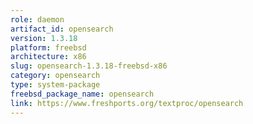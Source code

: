 ```yaml
---
role: daemon
artifact_id: opensearch
version: 1.3.18
platform: freebsd
architecture: x86
slug: opensearch-1.3.18-freebsd-x86
category: opensearch
type: system-package
freebsd_package_name: opensearch
link: https://www.freshports.org/textproc/opensearch
---
```

